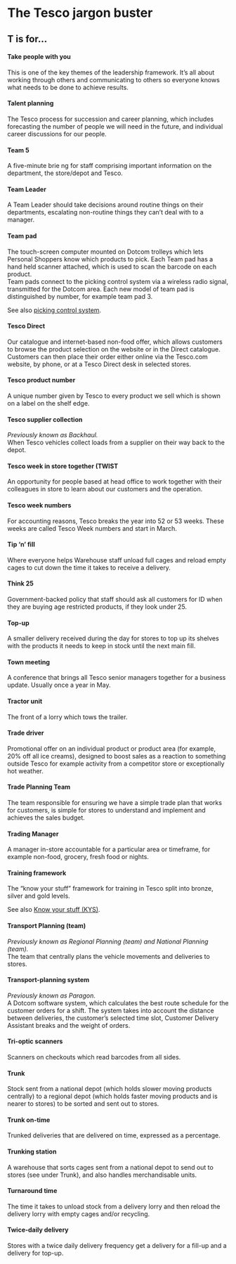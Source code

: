 # The Tesco jargon buster

## T is for…

#### Take people with you
This is one of the key themes of the leadership framework. It’s all about working through others and communicating to others so everyone knows what needs to be done to achieve results.

#### Talent planning
The Tesco process for succession and career planning, which includes forecasting the number of people we will need in the future, and individual career discussions for our people.

#### Team 5
A five-minute brie ng for staff comprising important information on the department, the store/depot and Tesco.

#### Team Leader
A Team Leader should take decisions around routine things on their departments, escalating non-routine things they can’t deal with to a manager.

#### Team pad
The touch-screen computer mounted on Dotcom trolleys which lets Personal Shoppers know which products to pick. Each Team pad has a hand held scanner attached, which is used to scan the barcode on each product.  
Team pads connect to the picking control system via a wireless radio signal, transmitted for the Dotcom area. Each new model of team pad is distinguished by number, for example team pad 3.

See also [picking control system](p.md#picking-control-system).

#### Tesco Direct
Our catalogue and internet-based non-food offer, which allows customers to browse the product selection on the website or in the Direct catalogue. Customers can then place their order either online via the Tesco.com website, by phone, or at a Tesco Direct desk in selected stores.

#### Tesco product number
A unique number given by Tesco to every product we sell which is shown on a label on the shelf edge.

#### Tesco supplier collection
*Previously known as Backhaul.*  
When Tesco vehicles collect loads from a supplier on their way back to the depot.

#### Tesco week in store together (TWIST
An opportunity for people based at head office to work together with their colleagues in store to learn about our customers and the operation.

#### Tesco week numbers
For accounting reasons, Tesco breaks the year into 52 or 53 weeks. These weeks are called Tesco Week numbers and start in March.

#### Tip ‘n’ fill
Where everyone helps Warehouse staff unload full cages and reload empty cages to cut down the time it takes to receive a delivery.

#### Think 25
Government-backed policy that staff should ask all customers for ID when they are buying age restricted products, if they look under 25.

#### Top-up
A smaller delivery received during the day for stores to top up its shelves with the products it needs to keep in stock until the next main fill.

#### Town meeting
A conference that brings all Tesco senior managers together for a business update. Usually once a year in May.

#### Tractor unit
The front of a lorry which tows the trailer.

#### Trade driver
Promotional offer on an individual product or product area (for example, 20% off all ice creams), designed to boost sales as a reaction to something outside Tesco for example activity from a competitor store or exceptionally hot weather.

#### Trade Planning Team
The team responsible for ensuring we have
a simple trade plan that works for customers, is simple for stores to understand and implement and achieves the sales budget.

#### Trading Manager
A manager in-store accountable for a particular area or timeframe, for example non-food, grocery, fresh food or nights.

#### Training framework
The “know your stuff” framework for training in Tesco split into bronze, silver and gold levels.

See also [Know your stuff (KYS)](k.md#know-your-stuff-kys).

#### Transport Planning (team)
*Previously known as Regional Planning (team) and National Planning (team).*  
The team that centrally plans the vehicle movements and deliveries to stores.

#### Transport-planning system
*Previously known as Paragon.*  
A Dotcom software system, which calculates the best route schedule for the customer orders for a shift. The system takes into account the distance between deliveries, the customer’s selected time slot, Customer Delivery Assistant breaks and the weight of orders.

#### Tri-optic scanners
Scanners on checkouts which read barcodes from all sides.

#### Trunk
Stock sent from a national depot (which holds slower moving products centrally) to a regional depot (which holds faster moving products and is nearer to stores) to be sorted and sent out to stores.

#### Trunk on-time
Trunked deliveries that are delivered on time, expressed as a percentage.

#### Trunking station
A warehouse that sorts cages sent from a national depot to send out to stores (see under Trunk), and also handles merchandisable units.

#### Turnaround time
The time it takes to unload stock from a delivery lorry and then reload the delivery lorry with empty cages and/or recycling.

#### Twice-daily delivery
Stores with a twice daily delivery frequency get a delivery for a fill-up and a delivery for top-up.
